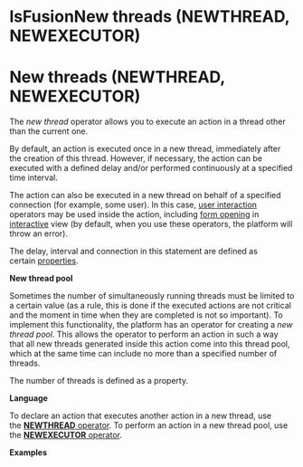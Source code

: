 # lsFusionNew threads (NEWTHREAD, NEWEXECUTOR)

# New threads (NEWTHREAD, NEWEXECUTOR)

The *new thread* operator allows you to execute an action in a thread other than the current one. 

By default, an action is executed once in a new thread, immediately after the creation of this thread. However, if necessary, the action can be executed with a defined delay and/or performed continuously at a specified time interval. 

The action can also be executed in a new thread on behalf of a specified connection (for example, some user). In this case, [user interaction](lsFusionUser_IS_interaction.md) operators may be used inside the action, including [form opening](lsFusionOpen_form.md) in [interactive](lsFusionIn_an_interactive_view_SHOW_DIALOG_.md) view (by default, when you use these operators, the platform will throw an error).

The delay, interval and connection in this statement are defined as certain [properties](lsFusionProperties.md).

**New thread pool**

Sometimes the number of simultaneously running threads must be limited to a certain value (as a rule, this is done if the executed actions are not critical and the moment in time when they are completed is not so important). To implement this functionality, the platform has an operator for creating a *new thread pool*. This allows the operator to perform an action in such a way that all new threads generated inside this action come into this thread pool, which at the same time can include no more than a specified number of threads.

The number of threads is defined as a property.

**Language**

To declare an action that executes another action in a new thread, use the [**NEWTHREAD** operator](lsFusionNEWTHREAD_operator.md). To perform an action in a new thread pool, use the [**NEWEXECUTOR** operator](lsFusionNEWEXECUTOR_operator.md).

**Examples**



  

  

  
